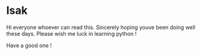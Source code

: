 # Isak

Hi everyone whoever can read this.
Sincerely hoping youve been doing well these days.
Please wish me luck in learning python !

Have a good one !
